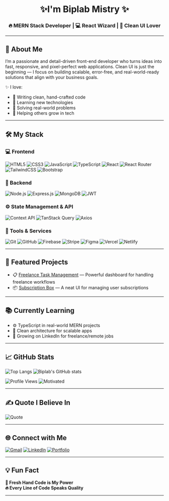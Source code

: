 <h1 align="center">✨I'm Biplab Mistry ✨</h1>
<h3 align="center">🔥 MERN Stack Developer | 💻 React Wizard | 🎯 Clean UI Lover</h3>

---

## 🚀 About Me

I’m a passionate and detail-driven front-end developer who turns ideas into fast, responsive, and pixel-perfect web applications. Clean UI is just the beginning — I focus on building scalable, error-free, and real-world-ready solutions that align with your business goals.

✨ I love:
- 🧼 Writing clean, hand-crafted code
- 🧠 Learning new technologies
- 🧩 Solving real-world problems
- 🤝 Helping others grow in tech

---

## 🛠️ My Stack

### 💻 Frontend
![HTML5](https://img.shields.io/badge/HTML5-E34F26?style=for-the-badge&logo=html5&logoColor=white)
![CSS3](https://img.shields.io/badge/CSS3-1572B6?style=for-the-badge&logo=css3&logoColor=white)
![JavaScript](https://img.shields.io/badge/JavaScript-F7DF1E?style=for-the-badge&logo=javascript&logoColor=black)
![TypeScript](https://img.shields.io/badge/TypeScript-3178C6?style=for-the-badge&logo=typescript&logoColor=white)
![React](https://img.shields.io/badge/React-20232a?style=for-the-badge&logo=react&logoColor=61DAFB)
![React Router](https://img.shields.io/badge/React_Router-CA4245?style=for-the-badge&logo=react-router&logoColor=white)
![TailwindCSS](https://img.shields.io/badge/TailwindCSS-38B2AC?style=for-the-badge&logo=tailwind-css&logoColor=white)
![Bootstrap](https://img.shields.io/badge/Bootstrap-563D7C?style=for-the-badge&logo=bootstrap&logoColor=white)


### 🧠 Backend
![Node.js](https://img.shields.io/badge/Node.js-6DA55F?style=for-the-badge&logo=node.js&logoColor=white)
![Express.js](https://img.shields.io/badge/Express.js-404D59?style=for-the-badge&logo=express&logoColor=white)
![MongoDB](https://img.shields.io/badge/MongoDB-4EA94B?style=for-the-badge&logo=mongodb&logoColor=white)
![JWT](https://img.shields.io/badge/JWT-000000?style=for-the-badge&logo=jsonwebtokens&logoColor=white)

### ⚙️ State Management & API
![Context API](https://img.shields.io/badge/Context_API-61DAFB?style=for-the-badge&logo=react&logoColor=black)
![TanStack Query](https://img.shields.io/badge/TanStack_Query-FF4154?style=for-the-badge&logo=react-query&logoColor=white)
![Axios](https://img.shields.io/badge/Axios-5A29E4?style=for-the-badge&logo=axios&logoColor=white)

### 🧰 Tools & Services
![Git](https://img.shields.io/badge/Git-F05032?style=for-the-badge&logo=git&logoColor=white)
![GitHub](https://img.shields.io/badge/GitHub-181717?style=for-the-badge&logo=github&logoColor=white)
![Firebase](https://img.shields.io/badge/Firebase-039BE5?style=for-the-badge&logo=firebase)
![Stripe](https://img.shields.io/badge/Stripe-008CDD?style=for-the-badge&logo=stripe&logoColor=white)
![Figma](https://img.shields.io/badge/Figma-F24E1E?style=for-the-badge&logo=figma&logoColor=white)
![Vercel](https://img.shields.io/badge/Vercel-000000?style=for-the-badge&logo=vercel&logoColor=white)
![Netlify](https://img.shields.io/badge/Netlify-00C7B7?style=for-the-badge&logo=netlify&logoColor=white)

---

## 📌 Featured Projects

- 📋 [Freelance Task Management](https://freelance-task-598e5.web.app/) — Powerful dashboard for handling freelance workflows
- 📦 [Subscription Box](https://subscription-box-ff435.web.app/) — A neat UI for managing user subscriptions

---

## 📚 Currently Learning

- ⚙️ TypeScript in real-world MERN projects
- 🧩 Clean architecture for scalable apps
- 🚀 Growing on LinkedIn for freelance/remote jobs

---

## 📈 GitHub Stats

![Top Langs](https://github-readme-stats.vercel.app/api/top-langs/?username=devbiplabmistry&layout=compact&theme=radical&hide_border=true)
![Biplab's GitHub stats](https://github-readme-stats.vercel.app/api?username=devbiplabmistry&show_icons=true&theme=radical&hide_border=true)

![Profile Views](https://komarev.com/ghpvc/?username=devbiplabmistry&color=blueviolet&style=flat-square)
![Motivated](https://img.shields.io/badge/Code--Lover-💖_React-blueviolet?style=flat-square)

---

## ✍️ Quote I Believe In

![Quote](https://quotes-github-readme.vercel.app/api?type=horizontal&theme=tokyonight)

---

## 🌐 Connect with Me

[![Gmail](https://img.shields.io/badge/Gmail-D14836?style=for-the-badge&logo=gmail&logoColor=white)](mailto:bmistry0908@gmail.com)
[![LinkedIn](https://img.shields.io/badge/LinkedIn-0077B5?style=for-the-badge&logo=linkedin&logoColor=white)](https://www.linkedin.com/in/biplabmistry/)
[![Portfolio](https://img.shields.io/badge/Portfolio-FF7139?style=for-the-badge&logo=firefox&logoColor=white)](https://transcendent-manatee-bff2dd.netlify.app/)

---

## 💡 Fun Fact

**💪 Fresh Hand Code is My Power**  
**🔥 Every Line of Code Speaks Quality**

---

<!-- Made with ❤️ by Biplab Mistry -->

